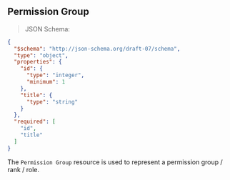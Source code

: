 ## Permission Group

> JSON Schema:

```json
{
  "$schema": "http://json-schema.org/draft-07/schema",
  "type": "object",
  "properties": {
    "id": {
      "type": "integer",
      "minimum": 1
    },
    "title": {
      "type": "string"
    }
  },
  "required": [
    "id",
    "title"
  ]
}
```

The `Permission Group` resource is used to represent a permission group / rank / role.
